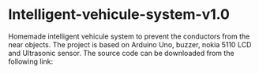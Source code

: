 # Intelligent-vehicule-system-v1.0
Homemade intelligent vehicule system to prevent the conductors from the near objects. The project is based on Arduino Uno, buzzer, nokia 5110 LCD and Ultrasonic sensor.  The source code can be downloaded from the following link:
